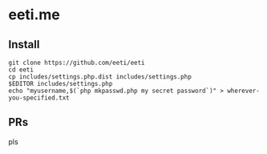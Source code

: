 # eeti.me

## Install

```
git clone https://github.com/eeti/eeti
cd eeti
cp includes/settings.php.dist includes/settings.php
$EDITOR includes/settings.php
echo "myusername,$(`php mkpasswd.php my secret password`)" > wherever-you-specified.txt
```

## PRs

pls
